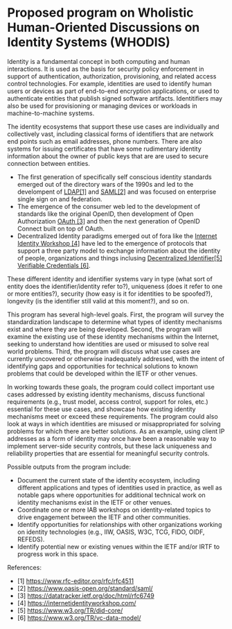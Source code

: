# Proposed program on Wholistic Human-Oriented Discussions on Identity Systems (WHODIS)

Identity is a fundamental concept in both computing and human interactions. It is used as the basis for security policy enforcement in support of authentication, authorization, provisioning, and related access control technologies. For example, identities are used to identify human users or devices as part of end-to-end encryption applications, or used to authenticate entities that publish signed software artifacts. Identitifiers may also be used for provisioning or managing devices or workloads in machine-to-machine systems.

The identity ecosystems that support these use cases are individually and collectively vast, including classical forms of identifiers that are network end points such as email addresses, phone numbers. There are also systems for issuing certificates that have some rudimentary identity information about the owner of public keys that are are used to secure connection between entities. 

* The first generation of specifically self conscious identity standards emerged out of the directory wars of the 1990s and led to the develompent of [LDAP[1]](https://www.rfc-editor.org/rfc/rfc4511) and [SAML[2]](https://www.oasis-open.org/standard/saml/) and was focused on enterprise single sign on and federation.  
* The emergence of the consumer web led to the development of standards like the original OpenID, then development of Open Authorization [OAuth [3]](https://datatracker.ietf.org/doc/html/rfc6749) and then the next generation of OpenID Connect built on top of OAuth. 
* Decentralized Identity paradigms emerged out of fora like the [Internet Identity Workshop [4]](https://internetidentityworkshop.com/) have led to the emergence of protocols that support a three party model to exchange information about the identity of people, organizations and things inclusing [Decentralized Identifier[5]](https://www.w3.org/TR/did-core/) [Verifiable Credentials [6]](https://www.w3.org/TR/vc-data-model/). 

These different identity and identifier systems vary in type (what sort of entity does the identifier/identity refer to?), uniqueness (does it refer to one or more entities?), security (how easy is it for identities to be spoofed?), longevity (is the identifier still valid at this moment?), and so on.

This program has several high-level goals. First, the program will survey the standardization landscape to determine what types of identity mechanisms exist and where they are being developed. Second, the program will examine the existing use of these identity mechanisms within the Internet, seeking to understand how identities are used or misused to solve real world problems. Third, the program will discuss what use cases are currently uncovered or otherwise inadequately addressed, with the intent of identifying gaps and opportunities for technical solutions to known problems that could be developed within the IETF or other venues. 

In working towards these goals, the program could collect important use cases addressed by existing identity mechanisms, discuss functional requirements (e.g., trust model, access control, support for roles, etc.) essential for these use cases, and showcase how existing identity mechanisms meet or exceed these requirements. The program could also look at ways in which identities are misused or misappropriated for solving problems for which there are better solutions. As an example, using client IP addresses as a form of identity may once have been a reasonable way to implement server-side security controls, but these lack uniqueness and reliability properties that are essential for meaningful security controls. 

Possible outputs from the program include:
- Document the current state of the identity ecosystem, including different applications and types of identities used in practice, as well as notable gaps where opportunities for additional technical work on identity mechanisms exist in the IETF or other venues.
- Coordinate one or more IAB workshops on identity-related topics to drive engagement between the IETF and other communities.
- Identify opportunities for relationships with other organizations working on identity technologies (e.g., IIW, OASIS, W3C, TCG, FIDO, OIDF, REFEDS).
- Identify potential new or existing venues within the IETF and/or IRTF to progress work in this space.

References:
- [1] https://www.rfc-editor.org/rfc/rfc4511
- [2] https://www.oasis-open.org/standard/saml/
- [3] https://datatracker.ietf.org/doc/html/rfc6749
- [4] https://internetidentityworkshop.com/
- [5] https://www.w3.org/TR/did-core/
- [6] https://www.w3.org/TR/vc-data-model/
